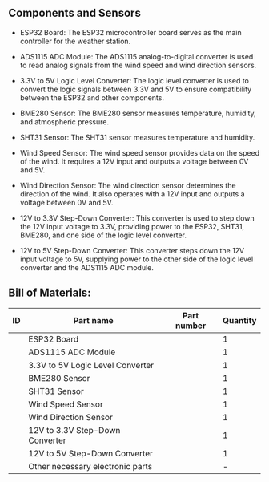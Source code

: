 ## Components and Sensors

- ESP32 Board: The ESP32 microcontroller board serves as the main controller for the weather station.

- ADS1115 ADC Module: The ADS1115 analog-to-digital converter is used to read analog signals from the wind speed and wind direction sensors.

- 3.3V to 5V Logic Level Converter: The logic level converter is used to convert the logic signals between 3.3V and 5V to ensure compatibility between the ESP32 and other components.

- BME280 Sensor: The BME280 sensor measures temperature, humidity, and atmospheric pressure.

- SHT31 Sensor: The SHT31 sensor measures temperature and humidity.

- Wind Speed Sensor: The wind speed sensor provides data on the speed of the wind. It requires a 12V input and outputs a voltage between 0V and 5V.

- Wind Direction Sensor: The wind direction sensor determines the direction of the wind. It also operates with a 12V input and outputs a voltage between 0V and 5V.

- 12V to 3.3V Step-Down Converter: This converter is used to step down the 12V input voltage to 3.3V, providing power to the ESP32, SHT31, BME280, and one side of the logic level converter.

- 12V to 5V Step-Down Converter: This converter steps down the 12V input voltage to 5V, supplying power to the other side of the logic level converter and the ADS1115 ADC module.

## Bill of Materials:

| ID | Part name                          | Part number | Quantity |
|----|------------------------------------|-------------|----------|
|    | ESP32 Board                        |             | 1        |
|    | ADS1115 ADC Module                 |             | 1        |
|    | 3.3V to 5V Logic Level Converter    |             | 1        |
|    | BME280 Sensor                      |             | 1        |
|    | SHT31 Sensor                       |             | 1        |
|    | Wind Speed Sensor                  |             | 1        |
|    | Wind Direction Sensor              |             | 1        |
|    | 12V to 3.3V Step-Down Converter     |             | 1        |
|    | 12V to 5V Step-Down Converter       |             | 1        |
|    | Other necessary electronic parts   |             | -        |



